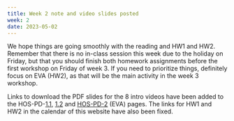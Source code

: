 ```yaml
---
title: Week 2 note and video slides posted
week: 2
date: 2023-05-02
---
```


<!-- <a href="" target="_blank">link</a> -->
<!-- <a href="https://tudelft-citg.github.io/HOS-prob-design/unlisted/assignment.html" target="_blank">Start HW 1</a> -->

We hope things are going smoothly with the reading and HW1 and HW2. Remember that there is no in-class session this week due to the holiday on Friday, but that you should finish both homework assignments before the first workshop on Friday of week 3. If you need to prioritize things, definitely focus on EVA (HW2), as that will be the main activity in the week 3 workshop.

Links to download the PDF slides for the 8 intro videos have been added to the HOS-PD-<a href="https://tudelft-citg.github.io/HOS-prob-design/PD/01_01_unit_intro.html" target="_blank">1.1</a>, <a href="https://tudelft-citg.github.io/HOS-prob-design/PD/01_02_rbd.html" target="_blank">1.2</a> and <a href="https://tudelft-citg.github.io/HOS-prob-design/PD/02_00_EVA.html" target="_blank">HOS-PD-2</a> (EVA) pages. The links for HW1 and HW2 in the calendar of this website have also been fixed. 